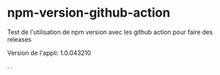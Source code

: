# npm-version-github-action
Test de l'utilisation de npm version avec les github action pour faire des releases

Version de l'appli: 1.0.043210

.
.
